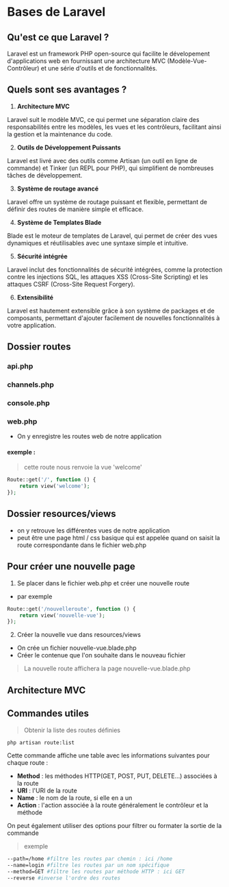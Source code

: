 # Bases de Laravel

## Qu'est ce que Laravel ?
Laravel est un framework PHP open-source qui facilite le dévelopement d'applications web en fournissant une architecture MVC (Modèle-Vue-Contrôleur) et une série d'outils et de fonctionnalités.

## Quels sont ses avantages ?
1) **Architecture MVC**

Laravel suit le modèle MVC, ce qui permet une séparation claire des responsabilités entre les modèles, les vues et les contrôleurs, facilitant ainsi la gestion et la maintenance du code.

2) **Outils de Développement Puissants**

Laravel est livré avec des outils comme Artisan (un outil en ligne de commande) et Tinker (un REPL pour PHP), qui simplifient de nombreuses tâches de développement.

3) **Système de routage avancé**

Laravel offre un système de routage puissant et flexible, permettant de définir des routes de manière simple et efficace.

4) **Système de Templates Blade**

Blade est le moteur de templates de Laravel, qui permet de créer des vues dynamiques et réutilisables avec une syntaxe simple et intuitive.

5) **Sécurité intégrée**

Laravel inclut des fonctionnalités de sécurité intégrées, comme la protection contre les injections SQL, les attaques XSS (Cross-Site Scripting) et les attaques CSRF (Cross-Site Request Forgery).

6) **Extensibilité**

Laravel est hautement extensible grâce à son système de packages et de composants, permettant d'ajouter facilement de nouvelles fonctionnalités à votre application.


## Dossier routes
### api.php
### channels.php
### console.php
### web.php
- On y enregistre les routes web de notre application
#### exemple :
> cette route nous renvoie la vue 'welcome'
```php
Route::get('/', function () {
    return view('welcome');
});
```

## Dossier resources/views
- on y retrouve les différentes vues de notre application
- peut être une page html / css basique qui est appelée quand on saisit la route correspondante dans le fichier web.php


## Pour créer une nouvelle page
1) Se placer dans le fichier web.php et créer une nouvelle route
- par exemple
```php
Route::get('/nouvelleroute', function () {
    return view('nouvelle-vue');
});
```

2) Créer la nouvelle vue dans resources/views
- On crée un fichier nouvelle-vue.blade.php
- Créer le contenue que l'on souhaite dans le nouveau fichier

> La nouvelle route affichera la page nouvelle-vue.blade.php

## Architecture MVC
### 


## Commandes utiles
> Obtenir la liste des routes définies
```bash
php artisan route:list
```
 Cette commande affiche une table avec les informations suivantes pour chaque route :
- **Method** : les méthodes HTTP(GET, POST, PUT, DELETE...) associées à la route
- **URl** : l'URl de la route
- **Name** : le nom de la route, si elle en a un
- **Action** : l'action associée à la route généralement le contrôleur et la méthode

On peut également utiliser des options pour filtrer ou formater la sortie de la commande
> exemple
```bash
--path=/home #filtre les routes par chemin : ici /home
--name=login #filtre les routes par un nom spécifique
--method=GET #filtre les routes par méthode HTTP : ici GET
--reverse #inverse l'ordre des routes
```






